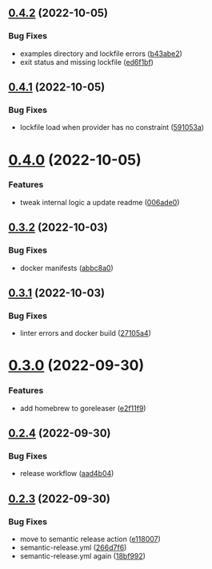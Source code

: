 ## [0.4.2](https://github.com/tfverch/tfvc/compare/v0.4.1...v0.4.2) (2022-10-05)


### Bug Fixes

* examples directory and lockfile errors ([b43abe2](https://github.com/tfverch/tfvc/commit/b43abe2712cf1b302e0d35d9bf2a5a1554b57240))
* exit status and missing lockfile ([ed6f1bf](https://github.com/tfverch/tfvc/commit/ed6f1bfe19d383ec72e565e33dbaaa4eb3789c19))

## [0.4.1](https://github.com/tfverch/tfvc/compare/v0.4.0...v0.4.1) (2022-10-05)


### Bug Fixes

* lockfile load when provider has no constraint ([591053a](https://github.com/tfverch/tfvc/commit/591053a6ef0951e4ab38a266cb6c30cc20687e94))

# [0.4.0](https://github.com/tfverch/tfvc/compare/v0.3.2...v0.4.0) (2022-10-05)


### Features

* tweak internal logic a update readme ([006ade0](https://github.com/tfverch/tfvc/commit/006ade00a3bd5d3b1ca23e830a8211a48125e1cb))

## [0.3.2](https://github.com/tfverch/tfvc/compare/v0.3.1...v0.3.2) (2022-10-03)


### Bug Fixes

* docker manifests ([abbc8a0](https://github.com/tfverch/tfvc/commit/abbc8a0486eb9009a41e54188a23079910e08a9a))

## [0.3.1](https://github.com/tfverch/tfvc/compare/v0.3.0...v0.3.1) (2022-10-03)


### Bug Fixes

* linter errors and docker build ([27105a4](https://github.com/tfverch/tfvc/commit/27105a4ab4c819339209d7f475bdbd9ef8a36d96))

# [0.3.0](https://github.com/tfverch/tfvc/compare/v0.2.4...v0.3.0) (2022-09-30)


### Features

* add homebrew to goreleaser ([e2f11f9](https://github.com/tfverch/tfvc/commit/e2f11f9e51d2453b8d7ec7e43aa8442f17eec1c6))

## [0.2.4](https://github.com/tfverch/tfvc/compare/v0.2.3...v0.2.4) (2022-09-30)


### Bug Fixes

* release workflow ([aad4b04](https://github.com/tfverch/tfvc/commit/aad4b0463e071eb4b4cb2295ad09b55adf265a29))

## [0.2.3](https://github.com/tfverch/tfvc/compare/v0.2.2...v0.2.3) (2022-09-30)


### Bug Fixes

* move to semantic release action ([e118007](https://github.com/tfverch/tfvc/commit/e118007f07f58903afb25a599748969026d999e0))
* semantic-release.yml ([266d7f6](https://github.com/tfverch/tfvc/commit/266d7f6554217d0a1aef3bcd1b4b8be1e3ad7161))
* semantic-release.yml again ([18bf992](https://github.com/tfverch/tfvc/commit/18bf99289c90af4ca6bd41de95cbd8af583d9c79))
